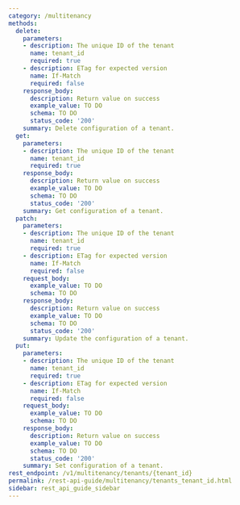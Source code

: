 ```yaml
---
category: /multitenancy
methods:
  delete:
    parameters:
    - description: The unique ID of the tenant
      name: tenant_id
      required: true
    - description: ETag for expected version
      name: If-Match
      required: false
    response_body:
      description: Return value on success
      example_value: TO DO
      schema: TO DO
      status_code: '200'
    summary: Delete configuration of a tenant.
  get:
    parameters:
    - description: The unique ID of the tenant
      name: tenant_id
      required: true
    response_body:
      description: Return value on success
      example_value: TO DO
      schema: TO DO
      status_code: '200'
    summary: Get configuration of a tenant.
  patch:
    parameters:
    - description: The unique ID of the tenant
      name: tenant_id
      required: true
    - description: ETag for expected version
      name: If-Match
      required: false
    request_body:
      example_value: TO DO
      schema: TO DO
    response_body:
      description: Return value on success
      example_value: TO DO
      schema: TO DO
      status_code: '200'
    summary: Update the configuration of a tenant.
  put:
    parameters:
    - description: The unique ID of the tenant
      name: tenant_id
      required: true
    - description: ETag for expected version
      name: If-Match
      required: false
    request_body:
      example_value: TO DO
      schema: TO DO
    response_body:
      description: Return value on success
      example_value: TO DO
      schema: TO DO
      status_code: '200'
    summary: Set configuration of a tenant.
rest_endpoint: /v1/multitenancy/tenants/{tenant_id}
permalink: /rest-api-guide/multitenancy/tenants_tenant_id.html
sidebar: rest_api_guide_sidebar
---
```

